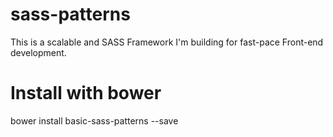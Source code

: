 sass-patterns
=============

This is a scalable and SASS Framework I'm building for fast-pace Front-end development.

Install with bower
==================
bower install basic-sass-patterns --save
